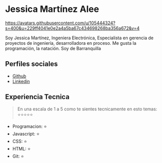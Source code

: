 # Jessica Martínez Alee

https://avatars.githubusercontent.com/u/105444324?s=400&u=229ff4041e0e2a4a5ba67c434698268ba356a672&v=4

Soy Jessica Martínez, Ingeniera Electrónica, Especialista en gerencia de proyectos de ingeniería, desarrolladora en proceso. Me gusta la programación, la natación. Soy de Barranquilla

## Perfiles sociales

- [Github](https://github.com/Jessaleem)
- [Linkedin](www.linkedin.com/in/jessica-martínez-66262b37)


## Experiencia Tecnica
> En una escala de 1 a 5 como te sientes tecnicamente en esto temas:  ⭐️⭐️⭐️⭐️⭐️

- Programacion: ⭐️
- Javascript: ⭐️
- CSS: ⭐️
- HTML: ⭐️
- Git: ⭐️